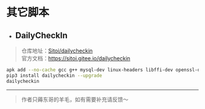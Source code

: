 # 其它脚本

- ## DailyCheckIn <!-- {docsify-ignore} -->
> 仓库地址：[Sitoi/dailycheckin](https://github.com/Sitoi/dailycheckin)\
> 官方文档：https://sitoi.gitee.io/dailycheckin

```bash
apk add --no-cache gcc g++ mysql-dev linux-headers libffi-dev openssl-dev
pip3 install dailycheckin --upgrade
dailycheckin
```

***

> 作者只薅东哥的羊毛，如有需要补充请反馈～